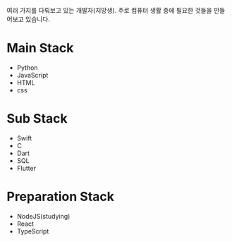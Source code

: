 여러 가지를 다뤄보고 있는 개발자(지망생). 주로 컴퓨터 생활 중에 필요한 것들을 만들어보고 있습니다.

# Main Stack
- Python
- JavaScript
- HTML
- css

# Sub Stack
- Swift
- C
- Dart
- SQL
- Flutter

# Preparation Stack
- NodeJS(studying)
- React
- TypeScript
